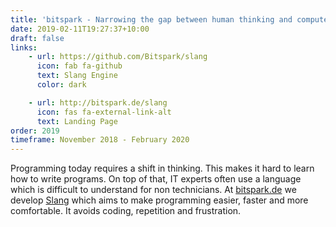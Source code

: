 ```yaml
---
title: 'bitspark - Narrowing the gap between human thinking and computer language'
date: 2019-02-11T19:27:37+10:00
draft: false
links:
    - url: https://github.com/Bitspark/slang
      icon: fab fa-github
      text: Slang Engine
      color: dark

    - url: http://bitspark.de/slang
      icon: fas fa-external-link-alt
      text: Landing Page
order: 2019
timeframe: November 2018 - February 2020
---
```


Programming today requires a shift in thinking. This makes it hard to learn how to write programs. On top of that, IT experts often use a language which is difficult to understand for non technicians.
At [bitspark.de](https://bitspark.de) we develop [Slang](https://github.com/Bitspark/slang) which aims to make programming easier, faster and more comfortable. It avoids coding, repetition and frustration.
